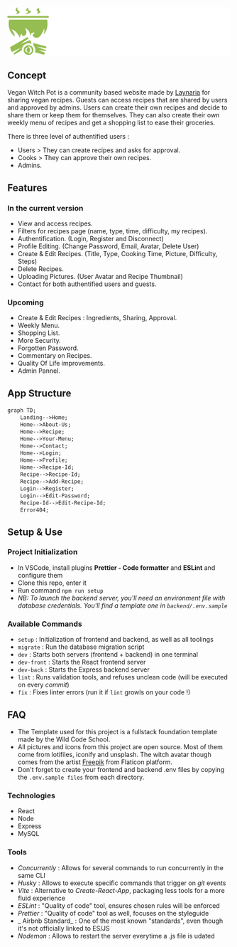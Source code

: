 ![Logo](./frontend/src/assets/logos/logo.svg)

## Concept

Vegan Witch Pot is a community based website made by [Laynaria](https://github.com/Laynaria) for sharing vegan recipes. Guests can access recipes that are shared by users and approved by admins. Users can create their own recipes and decide to share them or keep them for themselves. They can also create their own weekly menu of recipes and get a shopping list to ease their groceries.

There is three level of authentified users :

- Users > They can create recipes and asks for approval.
- Cooks > They can approve their own recipes.
- Admins.

## Features

### In the current version

- View and access recipes.
- Filters for recipes page (name, type, time, difficulty, my recipes).
- Authentification. (Login, Register and Disconnect)
- Profile Editing. (Change Password, Email, Avatar, Delete User)
- Create & Edit Recipes. (Title, Type, Cooking Time, Picture, Difficulty, Steps)
- Delete Recipes.
- Uploading Pictures. (User Avatar and Recipe Thumbnail)
- Contact for both authentified users and guests.

### Upcoming

- Create & Edit Recipes : Ingredients, Sharing, Approval.
- Weekly Menu.
- Shopping List.
- More Security.
- Forgotten Password.
- Commentary on Recipes.
- Quality Of Life improvements.
- Admin Pannel.

## App Structure

```mermaid
graph TD;
    Landing-->Home;
    Home-->About-Us;
    Home-->Recipe;
    Home-->Your-Menu;
    Home-->Contact;
    Home-->Login;
    Home-->Profile;
    Home-->Recipe-Id;
    Recipe-->Recipe-Id;
    Recipe-->Add-Recipe;
    Login-->Register;
    Login-->Edit-Password;
    Recipe-Id-->Edit-Recipe-Id;
    Error404;
```

## Setup & Use

### Project Initialization

- In VSCode, install plugins **Prettier - Code formatter** and **ESLint** and configure them
- Clone this repo, enter it
- Run command `npm run setup`
- _NB: To launch the backend server, you'll need an environment file with database credentials. You'll find a template one in `backend/.env.sample`_

### Available Commands

- `setup` : Initialization of frontend and backend, as well as all toolings
- `migrate` : Run the database migration script
- `dev` : Starts both servers (frontend + backend) in one terminal
- `dev-front` : Starts the React frontend server
- `dev-back` : Starts the Express backend server
- `lint` : Runs validation tools, and refuses unclean code (will be executed on every _commit_)
- `fix` : Fixes linter errors (run it if `lint` growls on your code !)

## FAQ

- The Template used for this project is a fullstack foundation template made by the Wild Code School.
- All pictures and icons from this project are open source. Most of them come from lotifiles, iconify and unsplash. The witch avatar though comes from the artist [Freepik](https://www.flaticon.com/fr/auteurs/freepik) from Flaticon platform.
- Don't forget to create your frontend and backend .env files by copying the `.env.sample files` from each directory.

### Technologies

- React
- Node
- Express
- MySQL

### Tools

- _Concurrently_ : Allows for several commands to run concurrently in the same CLI
- _Husky_ : Allows to execute specific commands that trigger on _git_ events
- _Vite_ : Alternative to _Create-React-App_, packaging less tools for a more fluid experience
- _ESLint_ : "Quality of code" tool, ensures chosen rules will be enforced
- _Prettier_ : "Quality of code" tool as well, focuses on the styleguide
- _ Airbnb Standard_ : One of the most known "standards", even though it's not officially linked to ES/JS
- _Nodemon_ : Allows to restart the server everytime a .js file is udated
